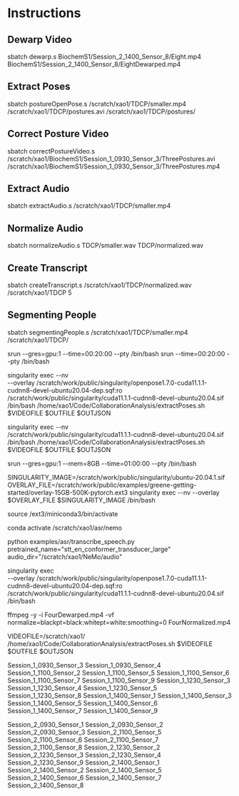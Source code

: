 # Instructions

## Dewarp Video

sbatch dewarp.s BiochemS1/Session_2_1400_Sensor_8/Eight.mp4 BiochemS1/Session_2_1400_Sensor_8/EightDewarped.mp4

## Extract Poses

sbatch postureOpenPose.s /scratch/xao1/TDCP/smaller.mp4 /scratch/xao1/TDCP/postures.avi /scratch/xao1/TDCP/postures/



## Correct Posture Video

sbatch correctPostureVideo.s \
    /scratch/xao1/BiochemS1/Session_1_0930_Sensor_3/ThreePostures.avi \
    /scratch/xao1/BiochemS1/Session_1_0930_Sensor_3/ThreePostures.mp4

## Extract Audio

sbatch extractAudio.s /scratch/xao1/TDCP/smaller.mp4 

## Normalize Audio

sbatch normalizeAudio.s TDCP/smaller.wav TDCP/normalized.wav


## Create Transcript

sbatch createTranscript.s /scratch/xao1/TDCP/normalized.wav /scratch/xao1/TDCP 5



## Segmenting People

sbatch segmentingPeople.s /scratch/xao1/TDCP/smaller.mp4 /scratch/xao1/TDCP/


srun --gres=gpu:1 --time=00:20:00 --pty /bin/bash
srun --time=00:20:00 --pty /bin/bash

singularity exec --nv \
      --overlay /scratch/work/public/singularity/openpose1.7.0-cuda11.1.1-cudnn8-devel-ubuntu20.04-dep.sqf:ro \
	    /scratch/work/public/singularity/cuda11.1.1-cudnn8-devel-ubuntu20.04.sif \
	    /bin/bash /home/xao1/Code/CollaborationAnalysis/extractPoses.sh $VIDEOFILE $OUTFILE $OUTJSON

singularity exec --nv \
	    /scratch/work/public/singularity/cuda11.1.1-cudnn8-devel-ubuntu20.04.sif \
	    /bin/bash /home/xao1/Code/CollaborationAnalysis/extractPoses.sh $VIDEOFILE $OUTFILE $OUTJSON

srun --gres=gpu:1 --mem=8GB --time=01:00:00 --pty /bin/bash

SINGULARITY_IMAGE=/scratch/work/public/singularity/ubuntu-20.04.1.sif
OVERLAY_FILE=/scratch/work/public/examples/greene-getting-started/overlay-15GB-500K-pytorch.ext3
singularity exec --nv --overlay $OVERLAY_FILE $SINGULARITY_IMAGE /bin/bash

source /ext3/miniconda3/bin/activate

conda activate /scratch/xao1/asr/nemo

python examples/asr/transcribe_speech.py \
 pretrained_name="stt_en_conformer_transducer_large" \
 audio_dir="/scratch/xao1/NeMo/audio"


singularity exec \
      --overlay /scratch/work/public/singularity/openpose1.7.0-cuda11.1.1-cudnn8-devel-ubuntu20.04-dep.sqf:ro \
	    /scratch/work/public/singularity/cuda11.1.1-cudnn8-devel-ubuntu20.04.sif \
	    /bin/bash 

ffmpeg -y -i FourDewarped.mp4 -vf normalize=blackpt=black:whitept=white:smoothing=0 FourNormalized.mp4

VIDEOFILE=/scratch/xao1/
/home/xao1/Code/CollaborationAnalysis/extractPoses.sh $VIDEOFILE $OUTFILE $OUTJSON


Session_1_0930_Sensor_3
Session_1_0930_Sensor_4
Session_1_1100_Sensor_2
Session_1_1100_Sensor_5
Session_1_1100_Sensor_6
Session_1_1100_Sensor_7
Session_1_1100_Sensor_9
Session_1_1230_Sensor_3
Session_1_1230_Sensor_4
Session_1_1230_Sensor_5
Session_1_1230_Sensor_8
Session_1_1400_Sensor_1
Session_1_1400_Sensor_3
Session_1_1400_Sensor_5
Session_1_1400_Sensor_6
Session_1_1400_Sensor_7
Session_1_1400_Sensor_9

Session_2_0930_Sensor_1
Session_2_0930_Sensor_2
Session_2_0930_Sensor_3
Session_2_1100_Sensor_5
Session_2_1100_Sensor_6
Session_2_1100_Sensor_7
Session_2_1100_Sensor_8
Session_2_1230_Sensor_2
Session_2_1230_Sensor_3
Session_2_1230_Sensor_4
Session_2_1230_Sensor_9
Session_2_1400_Sensor_1
Session_2_1400_Sensor_2
Session_2_1400_Sensor_5
Session_2_1400_Sensor_6
Session_2_1400_Sensor_7
Session_2_1400_Sensor_8